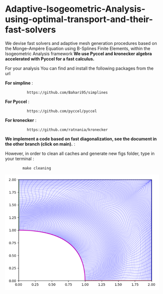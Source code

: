 # Adaptive-Isogeometric-Analysis-using-optimal-transport-and-their-fast-solvers
We devise fast solvers and adaptive mesh generation procedures based on the Monge–Ampère Equation using B-Splines Finite Elements, within the Isogeometric Analysis framework
**We use Pyccel and kronecker algebra accelerated with Pyccel for a fast calculus.**

For your analysis You can find and install the following packages from the url

**For simpline** : 
       
              https://github.com/Bahari95/simplines

**For Pyccel** : 

              https://github.com/pyccel/pyccel

**For kronecker** : 

              https://github.com/ratnania/kronecker

**We implement a code based on fast diagonalization, see the document in the other branch (click on main).** : 

However, in order to clean all caches and generate new figs folder, type in your terminal :
        
            make cleaning 

![PNG](https://github.com/Bahari95/Adaptive-Isogeometric-Analysis-using-optimal-transport-and-their-fast-solvers/blob/main/two%20_dimension/adaptive_meshes.png)
